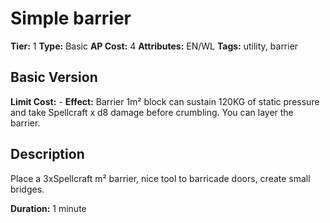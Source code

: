 # Simple barrier

**Tier:** 1
**Type:** Basic
**AP Cost:** 4
**Attributes:** EN/WL
**Tags:** utility, barrier

## Basic Version
**Limit Cost:** -
**Effect:** Barrier 1m² block can sustain 120KG of static pressure and take Spellcraft x d8 damage before crumbling. You can layer the barrier.

## Description
Place a 3xSpellcraft m² barrier, nice tool to barricade doors, create small bridges.

**Duration:** 1 minute
